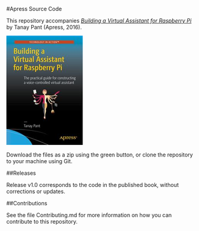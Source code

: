 #Apress Source Code

This repository accompanies [*Building a Virtual Assistant for Raspberry Pi*](http://www.apress.com/9781484221662) by Tanay Pant (Apress, 2016).

![Cover image](9781484221662.jpg)

Download the files as a zip using the green button, or clone the repository to your machine using Git.

##Releases

Release v1.0 corresponds to the code in the published book, without corrections or updates.

##Contributions

See the file Contributing.md for more information on how you can contribute to this repository.
